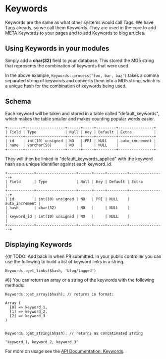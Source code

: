 # Keywords

Keywords are the same as what other systems would call Tags. We have Tags already, so we call them Keywords. They are used in the core to add META Keywords to your pages and to add Keywords to blog articles.

## Using Keywords in your modules

Simply add a **char(32)** field to your database. This stored the MD5 string that represents the combination of keywords that were used.

<script src="https://gist.github.com/1777448.js?file=gistfile1.aw"></script>

In the above example, `Keywords::process('foo, bar, baz')` takes a comma separated string of keywords and converts them into a MD5 string, which is a unique hash for the combination of keywords being used.

## Schema

Each keyword will be taken and stored in a table called "default\_keywords", which makes the table smaller and makes counting popular words easier.

	+-------+------------------+------+-----+---------+----------------+
	| Field | Type             | Null | Key | Default | Extra          |
	+-------+------------------+------+-----+---------+----------------+
	| id    | int(10) unsigned | NO   | PRI | NULL    | auto_increment |
	| name  | varchar(50)      | NO   |     | NULL    |                |
	+-------+------------------+------+-----+---------+----------------+

They will then be linked in "default\_keywords\_applied" with the keyword hash as a unique identifier against each keyword_id.

	+------------+------------------+------+-----+---------+----------------+
	| Field      | Type             | Null | Key | Default | Extra          |
	+------------+------------------+------+-----+---------+----------------+
	| id         | int(10) unsigned | NO   | PRI | NULL    | auto_increment |
	| hash       | char(32)         | NO   |     | NULL    |                |
	| keyword_id | int(10) unsigned | NO   |     | NULL    |                |
	+------------+------------------+------+-----+---------+----------------+
	
## Displaying Keywords

{{# TODO: Add back in when PR submitted.
In your public controller you can use the following to build a list of keyword links in a string.

	Keywords::get_links($hash, 'blog/tagged')
	
#}}
You can return an array or a string of the keywords with the following methods:

	Keywords::get_array($hash);	// returns in format:
	
	Array (
	  [0] => keyword_1,
	  [1] => keyword_2,
	  [2] => keyword_3
	)
	
	
	Keywords::get_string($hash); // returns as concatinated string
	
	"keyword_1, keyword_2, keyword_3"

For more on usage see the <a href="/{{ variables:get_var name='nitrocms_version' }}/api/classes/Keywords.html">API Documentation: Keywords</a>.